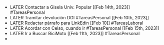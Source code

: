 - LATER Contactar a Gisela Univ. Popular [[Feb 14th, 2023]] #TareasPersonal
- LATER Tramitar devolución DGI #TareasPersonal [[Feb 10th, 2023]]
- LATER Redactar párrafo para LinkEdin [[Feb 10]] #TareasLaboral
- LATER Acordar con Celso, cuando ir #TareasPersonal [[Feb 15th, 2023]]
- LATER Ir a Buscar BiciMoto [[Feb 11th, 2023]] #TareasPersonal
-